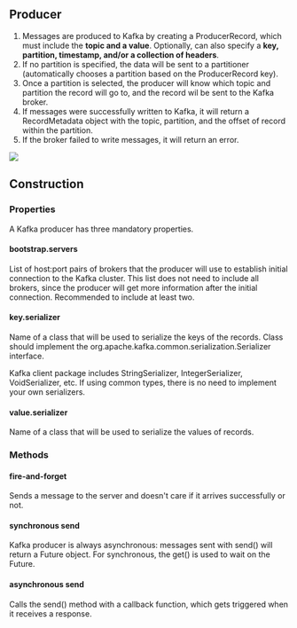 ## Producer

1. Messages are produced to Kafka by creating a ProducerRecord, which must include the **topic and a value**. Optionally, can also specify a **key, partition, timestamp, and/or a collection of headers**.
2. If no partition is specified, the data will be sent to a partitioner (automatically chooses a partition based on the ProducerRecord key).
3. Once a partition is selected, the producer will know which topic and partition the record will go to, and the record wil be sent to the Kafka broker.
4. If messages were successfully written to Kafka, it will return a RecordMetadata object with the topic, partition, and the offset of record within the partition.
5. If the broker failed to write messages, it will return an error.

<img src="../assets/producer.png">

## Construction

### Properties

A Kafka producer has three mandatory properties.

#### bootstrap.servers

List of host:port pairs of brokers that the producer will use to establish initial connection to the Kafka cluster. This list does not need to include all brokers, since the producer will get more information after the initial connection. Recommended to include at least two.

#### key.serializer

Name of a class that will be used to serialize the keys of the records. Class should implement the org.apache.kafka.common.serialization.Serializer interface.

Kafka client package includes StringSerializer, IntegerSerializer, VoidSerializer, etc. If using common types, there is no need to implement your own serializers.

#### value.serializer

Name of a class that will be used to serialize the values of records.

### Methods

#### fire-and-forget

Sends a message to the server and doesn't care if it arrives successfully or not.

#### synchronous send

Kafka producer is always asynchronous: messages sent with send() will return a Future object. For synchronous, the get() is used to wait on the Future.

#### asynchronous send

Calls the send() method with a callback function, which gets triggered when it receives a response.
